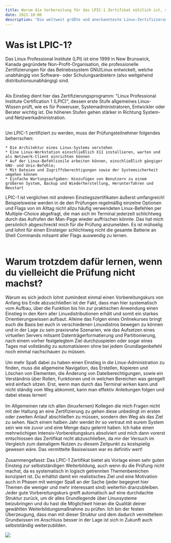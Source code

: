 ```yaml
---
title: Warum die Vorbereitung für das LPIC-1 Zertifikat nützlich ist, selbst wenn man die Prüfung nicht macht!
date: 2022-10-06
description: "Die weltweit größte und anerkannteste Linux-Zertifizierung LPIC-1 ist die erste im mehrstufigen Linux Professional-Zertifizierungsprogramm des Linux Professional Institute (LPI)."
---
```


# Was ist LPIC-1?

Das Linux Professional Institute (LPI) ist eine 1999 in New Brunswick, Kanada gegründete Non-Profit-Organisation, die professionelle Zertifizierungen für das Betriebssystem GNU/Linux entwickelt, welche unabhängig von Software- oder Schulungsanbietern (also weitgehend distributionsunabhängig) sind. <br><br>

Als Einstieg dient hier das Zertifizierungsprogramm: "Linux Professional Institute Certification 1 (LPIC)", dessen erste Stufe allgemeines Linux-Wissen prüft, wie es für Poweruser, Systemadministratoren, Entwickler oder Berater wichtig ist. Die höheren Stufen gehen stärker in Richtung System- und Netzwerkadministration. <br><br>

Um LPIC-1 zertifiziert zu werden, muss der Prüfungsteilnehmer folgendes beherrschen:

    * Die Architektur eines Linux-Systems verstehen
    * Eine Linux-Workstation einschließlich X11 installieren, warten und als Netzwerk-Client einrichten können
    * Auf der Linux-Befehlszeile arbeiten können, einschließlich gängiger GNU- und Unix-Befehle;
    * Mit Dateien und Zugriffsberechtigungen sowie der Systemsicherheit umgehen können
    * Einfache Wartungsaufgaben: Hinzufügen von Benutzern zu einem größeren System, Backup und Wiederherstellung, Herunterfahren und Neustart

LPIC-1 ist verglichen mit anderen Einstiegszertifikaten äußerst umfangreich! Beispielsweise werden in de den Prüfungen regelmäßig einzelne Optionen und Flags von im Alltag nicht allzu häufig verwendeten Linux-Befehlen per Multiple-Choice abgefragt, die man sich im Terminal jederzeit schlichtweg durch das Aufrufen der Man-Page wieder auffrischen könnte. Das hat mich persönlich abgeschreckt mich für die Prüfung anzumelden. Es ist mühselig und lohnt für einen Einsteiger schlichtweg nicht die gesamte Batterie an Shell Commands mitsamt aller Flags auswendig zu lernen.
<br><br>
# Warum trotzdem dafür lernen, wenn du vielleicht die Prüfung nicht machst?

Warum es sich jedoch lohnt zumindest einmal einen Vorbereitungskurs von Anfang bis Ende abzuschließen ist der Fakt, dass man hier systematisch vom Aufbau, über die Funktion bis hin zur praktischen Anwendung einen Einstieg in den Kern aller Linuxdistributionen erhält und somit ein starkes Orientierungswissen aufbaut. Alleine das Folgen eines Onlinekurses bringt euch die Basis bei euch in verschiedenen Linuxdistros bewegen zu können und in der Lage zu sein praxisnahe Szenarien, wie das Aufsetzen eines virtuellen Servers mitsamt Datenträgerformatierung und Partitionierung, nach einem vorher festgelegtem Ziel durchzuspielen oder sogar eines Tages mal vollständig zu automatisieren ohne bei jedem Grundlagenbefehl noch einmal nachschauen zu müssen.
<br><br>
Um mehr Spaß dabei zu haben einen Einstieg in die Linux-Administration zu finden, muss die allgemeine Navigation, das Erstellen, Kopieren und Löschen von Elementen, die Änderung von Dateiberechtigungen, sowie ein Verständnis über Rollen, Funktionen und in welchen Bereichen was geregelt wird einfach sitzen. Erst, wenn man durch das Terminal wirken kann und nicht ständig vom Weg abkommt, kann man effektiv Anleitungen folgen und dabei etwas lernen!
 <br><br>
Im Allgemeinen rate ich allen (linuxfernen) Kollegen die mich Fragen nicht mit der Haltung an eine Zertifizierung zu gehen diese unbedingt im ersten oder zweiten Anlauf abschließen zu müssen, sondern den Weg als das Ziel zu sehen. Nach einem halben Jahr werdet ihr so vertraut mit eurem System sein wie nie zuvor und eine Menge dazu gelernt haben. Ich habe einen mehrwöchigen Intensiv-Vorbereitungskurs absolviert und mich dann vorerst entschlossen das Zertifikat nicht abzuschließen, da mir der Versuch im Vergleich zum damaligem Nutzen zu diesem Zeitpunkt zu kostspielig gewesen wäre. Das vermittelte Basiswissen war es definitiv wert!  
<br>
Zusammengefasst: Das LPIC-1 Zertifikat bietet als Vorlage einen sehr guten Einsteig zur selbstständigen Weiterbildung, auch wenn du die Prüfung nicht machst, da es systematisch in logisch getrennten Themenbereichen konzipiert ist. Du erhältst damit ein realistisches Ziel und eine Motivation auch in Phasen mit weniger Spaß an der Sache (jeder begegnet hier Themen die weniger und mehr interessant sind) weiterhin dranzubleiben. Jeder gute Vorbereitungskurs greift automatisch auf eine durchdachte Struktur zurück, um dir alles Grundlegende über Linuxsysteme beizubringen und du hast die Möglichkeit hieran die Qualität deiner gewählten Weiterbildungsmaßnahme zu prüfen. Ich bin der festen Überzeugung, dass man mit dieser Struktur und dem dadurch vermitteltem Grundwissen im Anschluss besser in der Lage ist sich in Zukunft auch selbstständig weiterzubilden.    

<img class="special-img-class" src="/images/tux_1.jpg" />